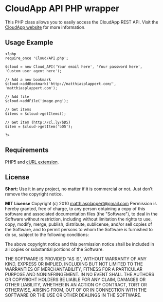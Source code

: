 CloudApp API PHP wrapper
========================
This PHP class allows you to easily access the CloudApp REST API. Visit the [CloudApp website](http://getcloudapp.com/) for more information.

Usage Example
-------------
    <?php
    require_once 'Cloud/API.php';

    $cloud = new Cloud_API('Your email here', 'Your password here', 'Custom user agent here');

    // Add a new bookmark
    $cloud->addBookmark('http://matthiasplappert.com/', 'matthiasplappert.com');

    // Add file
    $cloud->addFile('image.png');

    // Get items
    $items = $cloud->getItems();

    // Get item (http://cl.ly/bD5)
    $item = $cloud->getItem('bD5');

    ?>

Requirements
------------
PHP5 and [cURL extension](http://php.net/manual/en/book.curl.php).

License
-------
**Short:** Use it in any project, no matter if it is commercial or not. Just don’t remove the copyright notice.

**MIT License**
Copyright (c) 2010 <matthiasplappert@gmail.com>
Permission is hereby granted, free of charge, to any person obtaining a copy of this software and associated documentation files (the "Software"), to deal in the Software without restriction, including without limitation the rights to use, copy, modify, merge, publish, distribute, sublicense, and/or sell copies of the Software, and to permit persons to whom the Software is furnished to do so, subject to the following conditions:

The above copyright notice and this permission notice shall be included in all copies or substantial portions of the Software.

THE SOFTWARE IS PROVIDED "AS IS", WITHOUT WARRANTY OF ANY KIND, EXPRESS OR IMPLIED, INCLUDING BUT NOT LIMITED TO THE WARRANTIES OF MERCHANTABILITY, FITNESS FOR A PARTICULAR PURPOSE AND NONINFRINGEMENT. IN NO EVENT SHALL THE AUTHORS OR COPYRIGHT HOLDERS BE LIABLE FOR ANY CLAIM, DAMAGES OR OTHER LIABILITY, WHETHER IN AN ACTION OF CONTRACT, TORT OR OTHERWISE, ARISING FROM, OUT OF OR IN CONNECTION WITH THE SOFTWARE OR THE USE OR OTHER DEALINGS IN THE SOFTWARE.

